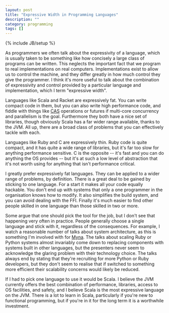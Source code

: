 ```yaml
---
layout: post
title: "Expressive Width in Programming Languages"
description: ""
category: programming
tags: []
---
```

{% include JB/setup %}

As programmers we often talk about the expressivity of a language, which is usually taken to be something like how concisely a large class of programs can be written. This neglects the important fact that we program to real implementations on real computers. Implementations exist to allow us to control the machine, and they differ greatly in how much control they give the programmer. I think it's more useful to talk about the combination of expressivity and control provided by a particular language and implementation, which I term "expressive width".

Languages like Scala and Racket are expressively fat. You can write compact code in them, but you can also write high performance code, and fiddle with things like [CAS](http://en.wikipedia.org/wiki/Compare-and-swap) operations or futures if multi-core concurrency and parallelism is the goal. Furthermore they both have a nice set of libraries, though obviously Scala has a far wider range available, thanks to the JVM. All up, there are a broad class of problems that you can effectively tackle with each.

Languages like Ruby and C are expressively thin. Ruby code is quite compact, and it has quite a wide range of libraries, but it's far too slow for anything performance sensitive. C is the opposite -- it's fast and you can do anything the OS provides -- but it's at such a low level of abstraction that it's not worth using for anything that isn't performance critical.

I greatly prefer expressively fat languages. They can be applied to a wider range of problems, by definition. There is a great deal to be gained by sticking to one language. For a start it makes all your code equally hackable. You don't end up with systems that only a one programmer in the organisation knows how to modify. It also simplifies the build system, and you can avoid dealing with the FFI. Finally it's much easier to find other people skilled in one language than those skilled in two or more.

Some argue that one should pick the tool for the job, but I don't see that happening very often in practice. People generally choose a single language and stick with it, regardless of the consequences. For example, I watch a reasonable number of talks about system architecture, as this is something I'm involved with for [Myna](http://mynaweb.com/). The talks about scaling Ruby or Python systems almost invariably come down to replacing components with systems built in other languages, but the presenters never seem to acknowledge the glaring problem with their technology choice. The talks always end by stating that they're recruiting for more Python or Ruby developers, but they don't seem to realise that if switched to something more efficient their scalability concerns would likely be reduced.

If I had to pick one language to use it would be Scala. I believe the JVM currently offers the best combination of performance, libraries, access to OS facilities, and safety, and I believe Scala is the most expressive language on the JVM. There is a lot to learn in Scala, particularly if you're new to functional programming, but if you're in it for the long term it is a worthwhile investment.
